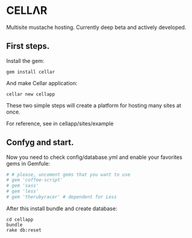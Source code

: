 CELLΛR
=
Multisite mustache hosting.
Currently deep beta and actively developed.

First steps.
-

Install the gem:

``` shell
gem install cellar
```

And make Cellar application:

``` shell
cellar new cellapp
````

These two simple steps will create a platform for hosting many sites at once.

For reference, see in cellapp/sites/example

Confyg and start.
-

Now you need to check config/database.yml and enable your favorites gems in Gemfule:

``` ruby
# # please, uncoment gems that you want to use
# gem 'coffee-script'
# gem 'sass'
# gem 'less'
# gem 'therubyracer' # dependent for Less
```

After this install bundle and create database:

``` shell
cd cellapp
bundle
rake db:reset
```
